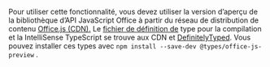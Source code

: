 Pour utiliser cette fonctionnalité, vous devez utiliser la version d’aperçu de la bibliothèque d’API JavaScript Office à partir du réseau de distribution de contenu [Office.js (CDN).](https://appsforoffice.microsoft.com/lib/beta/hosted/office.js) Le [fichier de définition de](https://appsforoffice.microsoft.com/lib/beta/hosted/office.d.ts) type pour la compilation et la IntelliSense TypeScript se trouve aux CDN et [DefinitelyTyped](https://raw.githubusercontent.com/DefinitelyTyped/DefinitelyTyped/master/types/office-js-preview/index.d.ts). Vous pouvez installer ces types avec `npm install --save-dev @types/office-js-preview` .